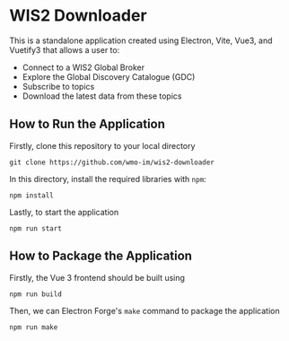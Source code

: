 # WIS2 Downloader

This is a standalone application created using Electron, Vite, Vue3, and Vuetify3 that allows a user to:

- Connect to a WIS2 Global Broker
- Explore the Global Discovery Catalogue (GDC)
- Subscribe to topics
- Download the latest data from these topics

## How to Run the Application

Firstly, clone this repository to your local directory

```
git clone https://github.com/wmo-im/wis2-downloader
```

In this directory, install the required libraries with `npm`:

```
npm install
```

Lastly, to start the application

```
npm run start
```

## How to Package the Application

Firstly, the Vue 3 frontend should be built using

```
npm run build
```

Then, we can Electron Forge's `make` command to package the application

```
npm run make
```